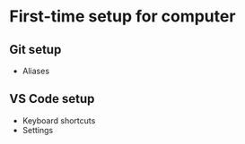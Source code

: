 # First-time setup for computer 


## Git setup
  - Aliases
## VS Code setup
- Keyboard shortcuts
- Settings
